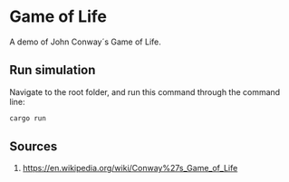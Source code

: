 # Game of Life

A demo of John Conway´s Game of Life.

## Run simulation

Navigate to the root folder, and run this command through the command line:

```rust
cargo run
```

## Sources
1. https://en.wikipedia.org/wiki/Conway%27s_Game_of_Life
